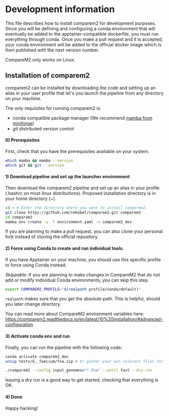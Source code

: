 # Development information

This file describes how to install comparem2 for development purposes. Since you will be defining and configuring a conda environment that will eventually be added to the apptainer-compatible dockerfile, you must run everything through conda. Once you make a pull request and it is accepted, your conda environment will be added to the official docker image which is then published with the next version number.

CompareM2 only works on Linux.

## Installation of comparem2

comparem2 can be installed by downloading the code and setting up an alias in your user profile that let's you launch the pipeline from any directory on your machine.

The only requisites for running comparem2 is:
  - conda compatible package manager (We recommend [mamba from miniforge](https://github.com/conda-forge/miniforge#install))
  - *git* distributed version control

#### 0) Prerequisites

First, check that you have the prerequisites available on your system. 

```bash
which mamba && mamba --version
which git && git --version
```

#### 1) Download pipeline and set up the launcher environment

Then download the comparem2 pipeline and set up an alias in your profile (.bashrc on most linux distributions). Proposed installation directory is in your home directory (\~).

```bash
cd ~ # Enter the directory where you want to install comparem2.
git clone https://github.com/cmkobel/comparem2.git comparem2
cd comparem2
mamba env create -y -f environment.yaml -n comparem2_dev

```

If you are planning to make a pull request, you can also clone your personal fork instead of cloning the official repository.

#### 2) Force using Conda to create and run individual tools.

If you have Apptainer on your machine, you should use this specific profile to force using Conda instead.

_Skippable_: If you are planning to make changes in CompareM2 that do not add or modify individual Conda environments, you can skip this step.

```bash
export COMPAREM2_PROFILE="$(realpath profile/conda/default)"

```

`realpath` makes sure that you get the absolute path. This is helpful, should you later change directory.

You can read more about CompareM2 environment variables here: https://comparem2.readthedocs.io/en/latest/10%20installation/#advanced-configuration

#### 3) Activate conda env and run

Finally, you can run the pipeline with the following code:
```bash
conda activate comparem2_dev
unzip tests/E._faecium/fna.zip # Or gather your own relevant files for testing.

./comparem2 --config input_genomes="*.fna" --until fast --dry-run

```

Issuing a _dry run_ is a good way to get started, checking that everything is OK.

#### 4) Done

Happy hacking!

